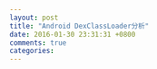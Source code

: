 ```yaml
---
layout: post
title: "Android DexClassLoader分析"
date: 2016-01-30 23:31:31 +0800
comments: true
categories: 
---
```

